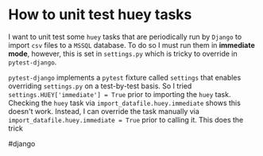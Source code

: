 # How to unit test huey tasks

I want to unit test some `huey` tasks that are periodically run by `Django` to import `csv` files to a `MSSQL` database.  To do so I must run them in **immediate mode**, however, this is set in `settings.py` which is tricky to override in `pytest-django`.  

`pytest-django` implements a `pytest` fixture called `settings` that enables overriding `settings.py` on a test-by-test basis.  So I tried `settings.HUEY['immediate'] = True` prior to importing the `huey` task.  Checking the `huey` task via `import_datafile.huey.immediate` shows this doesn't work.  Instead, I can override the task manually via `import_datafile.huey.immediate = True` prior to calling it.  This does the trick

#django